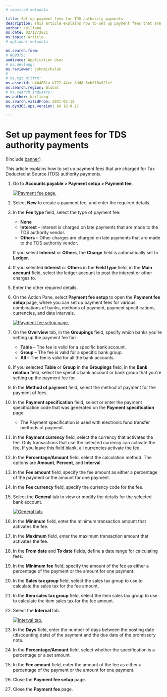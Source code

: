 ```yaml
---
# required metadata

title: Set up payment fees for TDS authority payments
description: This article explains how to set up payment fees that are charged for Tax Deducted at Source (TDS) authority payments.
author: kailiang
ms.date: 02/12/2021
ms.topic: article
# optional metadata

ms.search.form: 
# ROBOTS: 
audience: Application User
# ms.devlang: 
ms.reviewer: johnmichalak
# 
# ms.tgt_pltfrm: 
ms.assetid: b4b406fa-b772-44ec-8dd8-8eb818a921ef
ms.search.region: Global
# ms.search.industry: 
ms.author: kailiang
ms.search.validFrom: 2021-02-12
ms.dyn365.ops.version: AX 10.0.17

---
```


# Set up payment fees for TDS authority payments

[!include [banner](../../includes/banner.md)]

This article explains how to set up payment fees that are charged for Tax Deducted at Source (TDS) authority payments.

1. Go to **Accounts payable \> Payment setup \> Payment fee**.

    [![Payment fee page.](../media/apac-ind-TDS-28.png)](/media/apac-ind-TDS-28.png)

2. Select **New** to create a payment fee, and enter the required details.
3. In the **Fee type** field, select the type of payment fee:

    - **None**
    - **Interest** – Interest is charged on late payments that are made to the TDS authority vendor.
    - **Others** – Other charges are charged on late payments that are made to the TDS authority vendor.

    If you select **Interest** or **Others**, the **Charge** field is automatically set to **Ledger**.

4. If you selected **Interest** or **Others** in the **Field type** field, in the **Main account** field, select the ledger account to post the interest or other charges to.
5. Enter the other required details.
6. On the Action Pane, select **Payment fee setup** to open the **Payment fee setup** page, where you can set up payment fees for various combinations of banks, methods of payment, payment specifications, currencies, and date intervals.

    [![Payment fee setup page.](../media/apac-ind-TDS-21.png)](/media/apac-ind-TDS-21.png)

7. On the **Overview** tab, in the **Groupings** field, specify which banks you're setting up the payment fee for:

    - **Table** – The fee is valid for a specific bank account.
    - **Group** – The fee is valid for a specific bank group.
    - **All** – The fee is valid for all the bank accounts.

8. If you selected **Table** or **Group** in the **Groupings** field, in the **Bank relation** field, select the specific bank account or bank group that you're setting up the payment fee for.
9. In the **Method of payment** field, select the method of payment for the payment of fees.
10. In the **Payment specification** field, select or enter the payment specification code that was generated on the **Payment specification** page.
    - The Payment specification is used with electronic fund transfer methods of payment.
12. In the **Payment currency** field, select the currency that activates the fee. Only transactions that use the selected currency can activate the fee. If you leave this field blank, all currencies activate the fee.
13. In the **Percentage/Amount** field, select the calculation method. The options are **Amount**, **Percent**, and **Interval**.
14. In the **Fee amount** field, specify the fee amount as either a percentage of the payment or the amount for one payment.
15. In the **Fee currency** field, specify the currency code for the fee.
16. Select the **General** tab to view or modify the details for the selected bank account.

    [![General tab.](../media/apac-ind-TDS-22.png)](/media/apac-ind-TDS-22.png)

16. In the **Minimum** field, enter the minimum transaction amount that activates the fee.
17. In the **Maximum** field, enter the maximum transaction amount that activates the fee.
18. In the **From date** and **To date** fields, define a date range for calculating fees.
19. In the **Minimum fee** field, specify the amount of the fee as either a percentage of the payment or the amount for one payment.
20. In the **Sales tax group** field, select the sales tax group to use to calculate the sales tax for the fee amount.
21. In the **Item sales tax group** field, select the item sales tax group to use to calculate the item sales tax for the fee amount.
22. Select the **Interval** tab. 

    [![Interval tab.](../media/apac-ind-TDS-23.png)](/media/apac-ind-TDS-23.png)

23. In the **Days** field, enter the number of days between the posting date (discounting date) of the payment and the due date of the promissory note.
24. In the **Percentage/Amount** field, select whether the specification is a percentage or a set amount.
25. In the **Fee amount** field, enter the amount of the fee as either a percentage of the payment or the amount for one payment.
26. Close the **Payment fee setup** page.
27. Close the **Payment fee** page.
